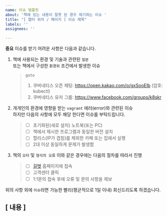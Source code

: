 ```yaml
---
name: 이슈 템플릿
about: '책에 있는 내용이 잘못 된 경우 제기하는 이슈 '
title: "[ 챕터 위치 / 페이지 ] 이슈 제목"
labels: ''
assignees: ''

---
```

**중요**  이슈를 받기 어려운 사항은 다음과 같습니다. 

1. 책에 사용되는 환경 및 기술과 관련된 `질문` </br>
   또는 책에서 구성한 `환경외` 조건에서 발생한 이슈
   > `goto` 
   > 1. 쿠버네티스 오픈 채팅: https://open.kakao.com/o/gxSooElb (암호: kubectl)
   > 2. 쿠버네티스 유저 그룹: https://www.facebook.com/groups/k8skr
   
2. 개개인의 환경에 영향을 받는 `vagrant` 에러(error)와 관련된 이슈 </br>
   하지만 다음의 사항에 모두 해당 한다면 이슈를 부탁드립니다.  
   > - [ ]  초기화된(새로 설치) 노트북(또는 PC)
   > - [ ]  책에서 제시한 프로그램과 동일한 버전 설치
   > - [ ]  할리스(IP가 겹침)를 제외한 카페 또는 집에서 실행
   > - [ ]  2대 이상 동일하게  문제가 발생함

3. 책의 `오타` 및 `형식의 오류` 
    이와 같은 경우에는 다음의 절차를 따라서 진행 
   > - [ ]  [길벗](https://www.gilbut.co.kr) 홈페이지에 접속 
   > - [ ]  고객센터 클릭 
   > - [ ]  1:1문의 접속 후에 오류 및 문의 사항을 제보 

위의 사항 외에 `이슈`라면 가능한 빨리(평균적으로 1일 이내) 회신드리도록 하겠습니다. 

## [ 내용 ]
